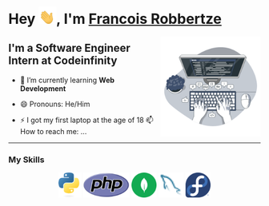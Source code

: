 # Hey <img src="Resources/Hi.gif" width="35" alt="Waving Hand" title="Wave">, I'm [Francois Robbertze](https://www.linkedin.com/in/francoisrob/)

<img src="Resources/coding.svg" width="200" align=right>

## I'm a Software Engineer Intern at Codeinfinity

- 🌱 I’m currently learning **Web Development**

- 😄 Pronouns: He/Him

- ⚡ I got my first laptop at the age of 18
 📫 How to reach me: ...

----------

### My Skills

<div align="center">
<img src="Resources/python.svg" height="50" title="Python">
<img src="Resources/php.svg" height="50" title="PHP">
<img src="Resources/mongodb.svg" height="50" title="MongoDB">
<img src="Resources/mysql.svg" height="50" title="MySQL">
<img src="Resources/fedora.svg" height="50" title="Fedora"></div>

<!-- RESOURCES BELONG TO THEIR RESPECTIVE OWNERS -->
<!-- https://tenor.com/view/waving-hand-joypixels-hi-hello-hey-there-gif-17554626 -->
<!-- https://github.com/walkxcode/dashboard-icons -->
<!-- https://storyset.com/ for awesome animated SVG -->